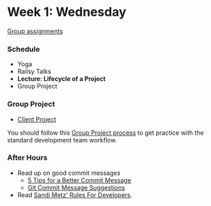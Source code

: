 # Week 1: Wednesday

[Group assignments](../../../wiki/groups)

### Schedule

- Yoga
- Railsy Talks
- **Lecture: Lifecycle of a Project**
- Group Project

### Group Project

- [Client Project](../../../../client-project-challenge)

You should follow this [Group Project process](../resources/group_project_process.md) to get practice with the standard development team workflow.

### After Hours

- Read up on good commit messages
    - [5 Tips for a Better Commit Message](http://robots.thoughtbot.com/5-useful-tips-for-a-better-commit-message)
    - [Git Commit Message Suggestions](http://tbaggery.com/2008/04/19/a-note-about-git-commit-messages.html)
- Read [Sandi Metz' Rules For Developers](http://robots.thoughtbot.com/sandi-metz-rules-for-developers).
